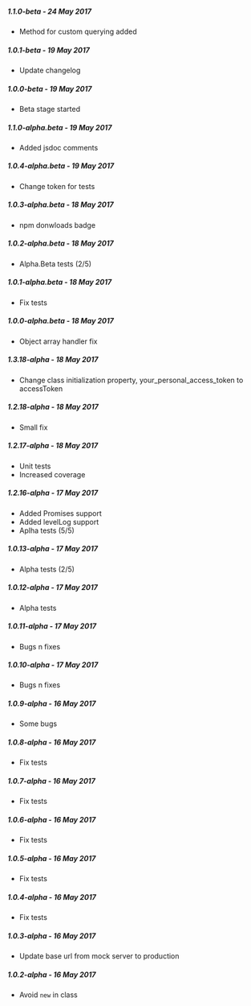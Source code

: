 ##### 1.1.0-beta - 24 May 2017

- Method for custom querying added

##### 1.0.1-beta - 19 May 2017

- Update changelog

##### 1.0.0-beta - 19 May 2017

- Beta stage started

##### 1.1.0-alpha.beta - 19 May 2017

- Added jsdoc comments

##### 1.0.4-alpha.beta - 19 May 2017

- Change token for tests

##### 1.0.3-alpha.beta - 18 May 2017

- npm donwloads badge

##### 1.0.2-alpha.beta - 18 May 2017

- Alpha.Beta tests (2/5)

##### 1.0.1-alpha.beta - 18 May 2017

- Fix tests

##### 1.0.0-alpha.beta - 18 May 2017

- Object array handler fix

##### 1.3.18-alpha - 18 May 2017

- Change class initialization property, your_personal_access_token to accessToken

##### 1.2.18-alpha - 18 May 2017

- Small fix

##### 1.2.17-alpha - 18 May 2017

- Unit tests
- Increased coverage

##### 1.2.16-alpha - 17 May 2017

- Added Promises support
- Added levelLog support
- Aplha tests (5/5)

##### 1.0.13-alpha - 17 May 2017

- Alpha tests (2/5)

##### 1.0.12-alpha - 17 May 2017

- Alpha tests

##### 1.0.11-alpha - 17 May 2017

- Bugs n fixes

##### 1.0.10-alpha - 17 May 2017

- Bugs n fixes

##### 1.0.9-alpha - 16 May 2017

- Some bugs

##### 1.0.8-alpha - 16 May 2017

- Fix tests

##### 1.0.7-alpha - 16 May 2017

- Fix tests

##### 1.0.6-alpha - 16 May 2017

- Fix tests

##### 1.0.5-alpha - 16 May 2017

- Fix tests

##### 1.0.4-alpha - 16 May 2017

- Fix tests

##### 1.0.3-alpha - 16 May 2017

- Update base url from mock server to production

##### 1.0.2-alpha - 16 May 2017

- Avoid `new` in class